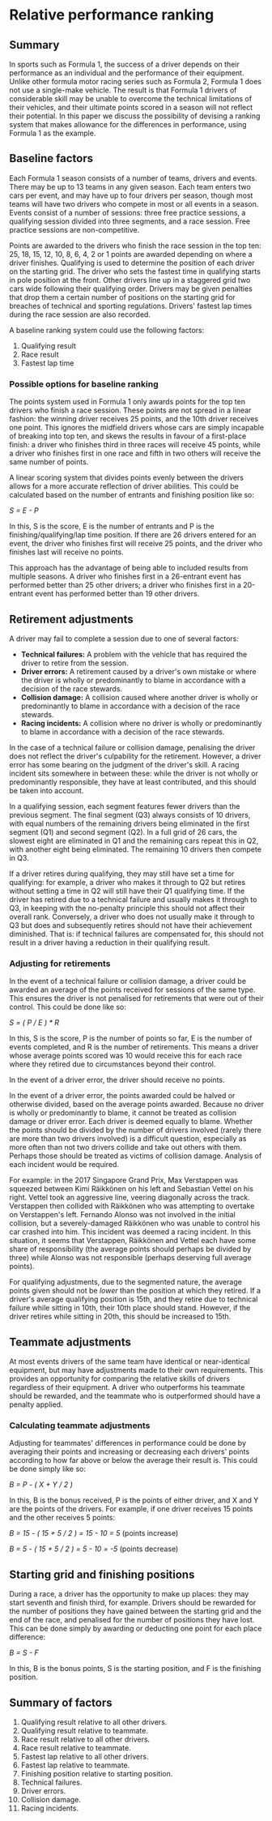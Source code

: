 # Relative performance ranking

## Summary

In sports such as Formula 1, the success of a driver depends on their performance as an individual and the performance of their equipment. Unlike other formula motor racing series such as Formula 2, Formula 1 does not use a single-make vehicle. The result is that Formula 1 drivers of considerable skill may be unable to overcome the technical limitations of their vehicles, and their ultimate points scored in a season will not reflect their potential. In this paper we discuss the possibility of devising a ranking system that makes allowance for the differences in performance, using Formula 1 as the example.

## Baseline factors

Each Formula 1 season consists of a number of teams, drivers and events. There may be up to 13 teams in any given season. Each team enters two cars per event, and may have up to four drivers per season, though most teams will have two drivers who compete in most or all events in a season. Events consist of a number of sessions: three free practice sessions, a qualifying session divided into three segments, and a race session. Free practice sessions are non-competitive.

Points are awarded to the drivers who finish the race session in the top ten: 25, 18, 15, 12, 10, 8, 6, 4, 2 or 1 points are awarded depending on where a driver finishes. Qualifying is used to determine the position of each driver on the starting grid. The driver who sets the fastest time in qualifying starts in pole position at the front. Other drivers line up in a staggered grid two cars wide following their qualifying order. Drivers may be given penalties that drop them a certain number of positions on the starting grid for breaches of technical and sporting regulations. Drivers' fastest lap times during the race session are also recorded.

A baseline ranking system could use the following factors:

1. Qualifying result
2. Race result
3. Fastest lap time

### Possible options for baseline ranking

The points system used in Formula 1 only awards points for the top ten drivers who finish a race session. These points are not spread in a linear fashion: the winning driver receives 25 points, and the 10th driver receives one point. This ignores the midfield drivers whose cars are simply incapable of breaking into top ten, and skews the results in favour of a first-place finish: a driver who finishes third in three races will receive 45 points, while a driver who finishes first in one race and fifth in two others will receive the same number of points.

A linear scoring system that divides points evenly between the drivers allows for a more accurate reflection of driver abilities. This could be calculated based on the number of entrants and finishing position like so:

  _S = E - P_

In this, S is the score, E is the number of entrants and P is the finishing/qualifying/lap time position. If there are 26 drivers entered for an event, the driver who finishes first will receive 25 points, and the driver who finishes last will receive no points.

This approach has the advantage of being able to included results from multiple seasons. A driver who finishes first in a 26-entrant event has performed better than 25 other drivers; a driver who finishes first in a 20-entrant event has performed better than 19 other drivers.

## Retirement adjustments

A driver may fail to complete a session due to one of several factors:

- **Technical failures:** A problem with the vehicle that has required the driver to retire from the session.
- **Driver errors:** A retirement caused by a driver's own mistake or where the driver is wholly or predominantly to blame in accordance with a decision of the race stewards.
- **Collision damage:** A collision caused where another driver is wholly or predominantly to blame in accordance with a decision of the race stewards.
- **Racing incidents:** A collision where no driver is wholly or predominantly to blame in accordance with a decision of the race stewards.

In the case of a technical failure or collision damage, penalising the driver does not reflect the driver's culpability for the retirement. However, a driver error has some bearing on the judgment of the driver's skill. A racing incident sits somewhere in between these: while the driver is not wholly or predominantly responsible, they have at least contributed, and this should be taken into account.

In a qualifying session, each segment features fewer drivers than the previous segment. The final segment (Q3) always consists of 10 drivers, with equal numbers of the remaining drivers being eliminated in the first segment (Q1) and second segment (Q2). In a full grid of 26 cars, the slowest eight are eliminated in Q1 and the remaining cars repeat this in Q2, with another eight being eliminated. The remaining 10 drivers then compete in Q3.

If a driver retires during qualifying, they may still have set a time for qualifying: for example, a driver who makes it through to Q2 but retires without setting a time in Q2 will still have their Q1 qualifying time. If the driver has retired due to a technical failure and usually makes it through to Q3, in keeping with the no-penalty principle this should not affect their overall rank. Conversely, a driver who does not usually make it through to Q3 but does and subsequently retires should not have their achievement diminished. That is: if technical failures are compensated for, this should not result in a driver having a reduction in their qualifying result.

### Adjusting for retirements

In the event of a technical failure or collision damage, a driver could be awarded an average of the points received for sessions of the same type. This ensures the driver is not penalised for retirements that were out of their control. This could be done like so:

  _S = ( P / E ) * R_

In this, S is the score, P is the number of points so far, E is the number of events completed, and R is the number of retirements. This means a driver whose average points scored was 10 would receive this for each race where they retired due to circumstances beyond their control.

In the event of a driver error, the driver should receive no points.

In the event of a driver error, the points awarded could be halved or otherwise divided, based on the average points awarded. Because no driver is wholly or predominantly to blame, it cannot be treated as collision damage or driver error. Each driver is deemed equally to blame. Whether the points should be divided by the number of drivers involved (rarely there are more than two drivers involved) is a difficult question, especially as more often than not two drivers collide and take out others with them. Perhaps those should be treated as victims of collision damage. Analysis of each incident would be required.

For example: in the 2017 Singapore Grand Prix, Max Verstappen was squeezed between Kimi Räikkönen on his left and Sebastian Vettel on his right. Vettel took an aggressive line, veering diagonally across the track. Verstappen then collided with Räikkönen who was attempting to overtake on Verstappen's left. Fernando Alonso was not involved in the initial collision, but a severely-damaged Räikkönen who was unable to control his car crashed into him. This incident was deemed a racing incident. In this situation, it seems that Verstappen, Räikkönen and Vettel each have some share of responsibility (the average points should perhaps be divided by three) while Alonso was not responsible (perhaps deserving full average points).

For qualifying adjustments, due to the segmented nature, the average points given should not be _lower_ than the position at which they retired. If a driver's average qualifying position is 15th, and they retire due to technical failure while sitting in 10th, their 10th place should stand. However, if the driver retires while sitting in 20th, this should be increased to 15th.

## Teammate adjustments

At most events drivers of the same team have identical or near-identical equipment, but may have adjustments made to their own requirements. This provides an opportunity for comparing the relative skills of drivers regardless of their equipment. A driver who outperforms his teammate should be rewarded, and the teammate who is outperformed should have a penalty applied.

### Calculating teammate adjustments

Adjusting for teammates' differences in performance could be done by averaging their points and increasing or decreasing each drivers' points according to how far above or below the average their result is. This could be done simply like so:

  _B = P - ( X + Y / 2 )_

In this, B is the bonus received, P is the points of either driver, and X and Y are the points of the drivers. For example, if one driver receives 15 points and the other receives 5 points:

  _B = 15 - ( 15 + 5 / 2 ) = 15 - 10 = 5_ (points increase)

  _B = 5 - ( 15 + 5 / 2 ) = 5 - 10 = -5_ (points decrease)

## Starting grid and finishing positions

During a race, a driver has the opportunity to make up places: they may start seventh and finish third, for example. Drivers should be rewarded for the number of positions they have gained between the starting grid and the end of the race, and penalised for the number of positions they have lost. This can be done simply by awarding or deducting one point for each place difference:

  _B = S - F_

In this, B is the bonus points, S is the starting position, and F is the finishing position.

## Summary of factors

1. Qualifying result relative to all other drivers.
2. Qualifying result relative to teammate.
3. Race result relative to all other drivers.
4. Race result relative to teammate.
5. Fastest lap relative to all other drivers.
6. Fastest lap relative to teammate.
7. Finishing position relative to starting position.
8. Technical failures.
9. Driver errors.
10. Collision damage.
11. Racing incidents.
